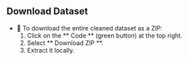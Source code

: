##  Download Dataset

- 🔽 To download the entire cleaned dataset as a ZIP:
  1. Click on the ** Code ** (green button) at the top right.
  2. Select ** Download ZIP **.
  3. Extract it locally.
